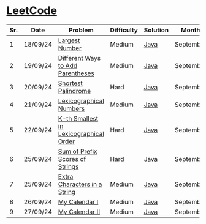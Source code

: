 # [LeetCode](https://www.leetcode.com/)

| Sr. | Date     | Problem                                                                                                                                                             | Difficulty | Solution                        | Month     |
| --- | -------- | ------------------------------------------------------------------------------------------------------------------------------------------------------------------- | ---------- | ------------------------------- | --------- |
| 1   | 18/09/24 | [Largest Number](https://leetcode.com/problems/largest-number/description/?envType=daily-question&envId=2024-09-18)                                                 | Medium     | [Java](./September/LC179.java)  | September |
| 2   | 19/09/24 | [Different Ways to Add Parentheses](https://leetcode.com/problems/different-ways-to-add-parentheses/description/?envType=daily-question&envId=2024-09-19)           | Medium     | [Java](./September/LC241.java)  | September |
| 3   | 20/09/24 | [Shortest Palindrome](https://leetcode.com/problems/shortest-palindrome/description/?envType=daily-question&envId=2024-09-20)                                       | Hard       | [Java](./September/LC214.java)  | September |
| 4   | 21/09/24 | [Lexicographical Numbers](https://leetcode.com/problems/lexicographical-numbers/description/?envType=daily-question&envId=2024-09-21)                               | Medium     | [Java](./September/LC386.java)  | September |
| 5   | 22/09/24 | [K-th Smallest in Lexicographical Order](https://leetcode.com/problems/k-th-smallest-in-lexicographical-order/description/?envType=daily-question&envId=2024-09-22) | Hard       | [Java](./September/LC440.java)  | September |
| 6   | 25/09/24 | [Sum of Prefix Scores of Strings](https://leetcode.com/problems/sum-of-prefix-scores-of-strings/description/?envType=daily-question&envId=2024-09-25)               | Hard       | [Java](./September/LC2416.java) | September |
| 7   | 25/09/24 | [Extra Characters in a String](https://leetcode.com/problems/extra-characters-in-a-string/description/)                                                             | Medium     | [Java](./September/LC2707.java) | September |
| 8   | 26/09/24 | [My Calendar I](https://leetcode.com/problems/my-calendar-i/description/?envType=daily-question&envId=2024-09-26)                                                   | Medium     | [Java](./September/LC729.java)  | September |
| 9   | 27/09/24 | [My Calendar II](https://leetcode.com/problems/my-calendar-ii/submissions/1403955060/?envType=daily-question&envId=2024-09-27)                                      | Medium     | [Java](./September/LC731.java)  | September |
